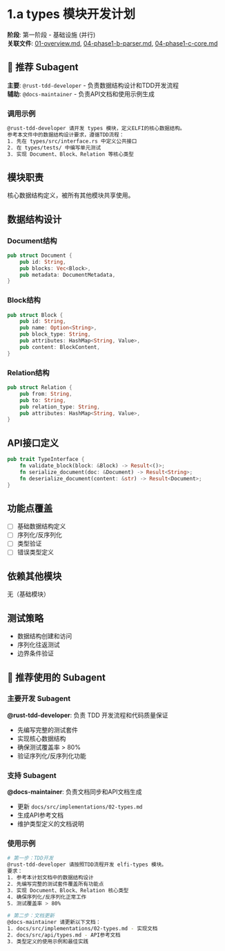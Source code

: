 # 1.a types 模块开发计划

**阶段**: 第一阶段 - 基础设施 (并行)  
**关联文件**: [01-overview.md](./01-overview.md), [04-phase1-b-parser.md](./04-phase1-b-parser.md), [04-phase1-c-core.md](./04-phase1-c-core.md)

## 🤖 推荐 Subagent

**主要**: `@rust-tdd-developer` - 负责数据结构设计和TDD开发流程  
**辅助**: `@docs-maintainer` - 负责API文档和使用示例生成

### 调用示例
```bash
@rust-tdd-developer 请开发 types 模块，定义ELFI的核心数据结构。
参考本文件中的数据结构设计要求，遵循TDD流程：
1. 先在 types/src/interface.rs 中定义公共接口
2. 在 types/tests/ 中编写单元测试
3. 实现 Document、Block、Relation 等核心类型
```

## 模块职责
核心数据结构定义，被所有其他模块共享使用。

## 数据结构设计

### Document结构
```rust
pub struct Document {
    pub id: String,
    pub blocks: Vec<Block>,
    pub metadata: DocumentMetadata,
}
```

### Block结构
```rust
pub struct Block {
    pub id: String,
    pub name: Option<String>,
    pub block_type: String,
    pub attributes: HashMap<String, Value>,
    pub content: BlockContent,
}
```

### Relation结构
```rust
pub struct Relation {
    pub from: String,
    pub to: String,
    pub relation_type: String,
    pub attributes: HashMap<String, Value>,
}
```

## API接口定义

```rust
pub trait TypeInterface {
    fn validate_block(block: &Block) -> Result<()>;
    fn serialize_document(doc: &Document) -> Result<String>;
    fn deserialize_document(content: &str) -> Result<Document>;
}
```

## 功能点覆盖
- [ ] 基础数据结构定义
- [ ] 序列化/反序列化
- [ ] 类型验证
- [ ] 错误类型定义

## 依赖其他模块
无（基础模块）

## 测试策略
- 数据结构创建和访问
- 序列化往返测试
- 边界条件验证

## 🤖 推荐使用的 Subagent

### 主要开发 Subagent
**@rust-tdd-developer**: 负责 TDD 开发流程和代码质量保证
- 先编写完整的测试套件
- 实现核心数据结构
- 确保测试覆盖率 > 80%
- 验证序列化/反序列化功能

### 支持 Subagent
**@docs-maintainer**: 负责文档同步和API文档生成
- 更新 `docs/src/implementations/02-types.md`
- 生成API参考文档
- 维护类型定义的文档说明

### 使用示例
```bash
# 第一步：TDD开发
@rust-tdd-developer 请按照TDD流程开发 elfi-types 模块。
要求：
1. 参考本计划文档中的数据结构设计
2. 先编写完整的测试套件覆盖所有功能点
3. 实现 Document、Block、Relation 核心类型
4. 确保序列化/反序列化正常工作
5. 测试覆盖率 > 80%

# 第二步：文档更新
@docs-maintainer 请更新以下文档：
1. docs/src/implementations/02-types.md - 实现文档
2. docs/src/api/types.md - API参考文档
3. 类型定义的使用示例和最佳实践
```